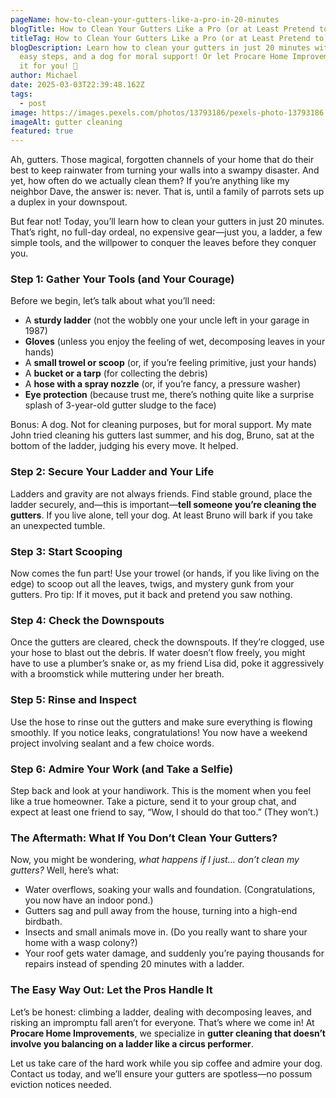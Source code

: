```yaml
---
pageName: how-to-clean-your-gutters-like-a-pro-in-20-minutes
blogTitle: How to Clean Your Gutters Like a Pro (or at Least Pretend to) in 20 Minutes
titleTag: How to Clean Your Gutters Like a Pro (or at Least Pretend to) in 20 Minutes
blogDescription: Learn how to clean your gutters in just 20 minutes with these
  easy steps, and a dog for moral support! Or let Procare Home Improvements do
  it for you! 🚀
author: Michael
date: 2025-03-03T22:39:48.162Z
tags:
  - post
image: https://images.pexels.com/photos/13793186/pexels-photo-13793186.jpeg?auto=compress&cs=tinysrgb&w=1260&h=750&dpr=2
imageAlt: gutter cleaning
featured: true
---
```

Ah, gutters. Those magical, forgotten channels of your home that do their best to keep rainwater from turning your walls into a swampy disaster. And yet, how often do we actually clean them? If you’re anything like my neighbor Dave, the answer is: never. That is, until a family of parrots sets up a duplex in your downspout.

But fear not! Today, you’ll learn how to clean your gutters in just 20 minutes. That’s right, no full-day ordeal, no expensive gear—just you, a ladder, a few simple tools, and the willpower to conquer the leaves before they conquer you.

### Step 1: Gather Your Tools (and Your Courage)

Before we begin, let’s talk about what you’ll need:

* A **sturdy ladder** (not the wobbly one your uncle left in your garage in 1987)
* **Gloves** (unless you enjoy the feeling of wet, decomposing leaves in your hands)
* A **small trowel or scoop** (or, if you’re feeling primitive, just your hands)
* A **bucket or a tarp** (for collecting the debris)
* A **hose with a spray nozzle** (or, if you’re fancy, a pressure washer)
* **Eye protection** (because trust me, there’s nothing quite like a surprise splash of 3-year-old gutter sludge to the face)

Bonus: A dog. Not for cleaning purposes, but for moral support. My mate John tried cleaning his gutters last summer, and his dog, Bruno, sat at the bottom of the ladder, judging his every move. It helped.

### Step 2: Secure Your Ladder and Your Life

Ladders and gravity are not always friends. Find stable ground, place the ladder securely, and—this is important—**tell someone you’re cleaning the gutters**. If you live alone, tell your dog. At least Bruno will bark if you take an unexpected tumble.

### Step 3: Start Scooping

Now comes the fun part! Use your trowel (or hands, if you like living on the edge) to scoop out all the leaves, twigs, and mystery gunk from your gutters. Pro tip: If it moves, put it back and pretend you saw nothing.

### Step 4: Check the Downspouts

Once the gutters are cleared, check the downspouts. If they’re clogged, use your hose to blast out the debris. If water doesn’t flow freely, you might have to use a plumber’s snake or, as my friend Lisa did, poke it aggressively with a broomstick while muttering under her breath.

### Step 5: Rinse and Inspect

Use the hose to rinse out the gutters and make sure everything is flowing smoothly. If you notice leaks, congratulations! You now have a weekend project involving sealant and a few choice words.

### Step 6: Admire Your Work (and Take a Selfie)

Step back and look at your handiwork. This is the moment when you feel like a true homeowner. Take a picture, send it to your group chat, and expect at least one friend to say, “Wow, I should do that too.” (They won’t.)

### The Aftermath: What If You Don’t Clean Your Gutters?

Now, you might be wondering, *what happens if I just… don’t clean my gutters?* Well, here’s what:

* Water overflows, soaking your walls and foundation. (Congratulations, you now have an indoor pond.)
* Gutters sag and pull away from the house, turning into a high-end birdbath.
* Insects and small animals move in. (Do you really want to share your home with a wasp colony?)
* Your roof gets water damage, and suddenly you’re paying thousands for repairs instead of spending 20 minutes with a ladder.

### The Easy Way Out: Let the Pros Handle It

Let’s be honest: climbing a ladder, dealing with decomposing leaves, and risking an impromptu fall aren’t for everyone. That’s where we come in! At **Procare Home Improvements**, we specialize in **gutter cleaning that doesn’t involve you balancing on a ladder like a circus performer**.

Let us take care of the hard work while you sip coffee and admire your dog. Contact us today, and we’ll ensure your gutters are spotless—no possum eviction notices needed.